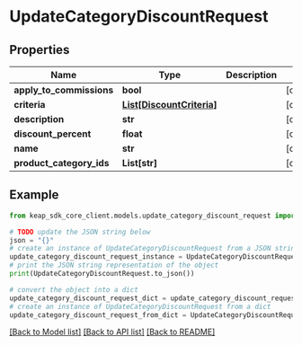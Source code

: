 # UpdateCategoryDiscountRequest


## Properties

Name | Type | Description | Notes
------------ | ------------- | ------------- | -------------
**apply_to_commissions** | **bool** |  | [optional] 
**criteria** | [**List[DiscountCriteria]**](DiscountCriteria.md) |  | [optional] 
**description** | **str** |  | [optional] 
**discount_percent** | **float** |  | [optional] 
**name** | **str** |  | [optional] 
**product_category_ids** | **List[str]** |  | [optional] 

## Example

```python
from keap_sdk_core_client.models.update_category_discount_request import UpdateCategoryDiscountRequest

# TODO update the JSON string below
json = "{}"
# create an instance of UpdateCategoryDiscountRequest from a JSON string
update_category_discount_request_instance = UpdateCategoryDiscountRequest.from_json(json)
# print the JSON string representation of the object
print(UpdateCategoryDiscountRequest.to_json())

# convert the object into a dict
update_category_discount_request_dict = update_category_discount_request_instance.to_dict()
# create an instance of UpdateCategoryDiscountRequest from a dict
update_category_discount_request_from_dict = UpdateCategoryDiscountRequest.from_dict(update_category_discount_request_dict)
```
[[Back to Model list]](../README.md#documentation-for-models) [[Back to API list]](../README.md#documentation-for-api-endpoints) [[Back to README]](../README.md)


